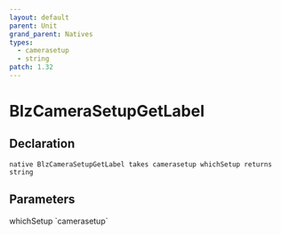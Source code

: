 ```yaml
---
layout: default
parent: Unit
grand_parent: Natives
types:
  - camerasetup
  - string
patch: 1.32
---
```


# BlzCameraSetupGetLabel

## Declaration

```
native BlzCameraSetupGetLabel takes camerasetup whichSetup returns string
```

## Parameters
<dl>
  <dt>whichSetup `camerasetup`</dt>
  <dd></dd>
</dl>